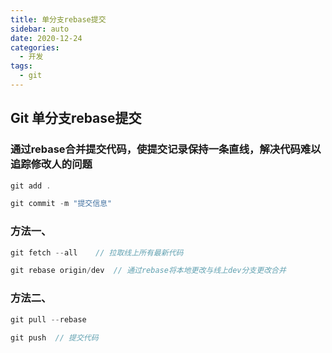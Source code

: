 ```yaml
---
title: 单分支rebase提交
sidebar: auto
date: 2020-12-24
categories:
  - 开发
tags:
  - git
---
```


## Git 单分支rebase提交

### 通过rebase合并提交代码，使提交记录保持一条直线，解决代码难以追踪修改人的问题

```javascript
git add .
```

```javascript
git commit -m "提交信息"
```

### 方法一、

```javascript
git fetch --all    // 拉取线上所有最新代码
```

```javascript
git rebase origin/dev  // 通过rebase将本地更改与线上dev分支更改合并
```

### 方法二、

```javascript
git pull --rebase
```

```javascript
git push  // 提交代码
```